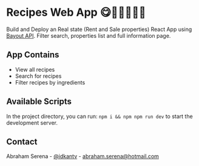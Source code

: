 # Recipes Web App 😋🍔🍕🍩🍰🍴
Build and Deploy an Real state (Rent and Sale properties) React App using [Bayout API](https://rapidapi.com/apidojo/api/bayut/). Filter search, properties list and full information page.

<!-- IN THE APP -->
## App Contains
* View all recipes
* Search for recipes
* Filter recipes by ingredients

<!-- SCRIPTS -->
## Available Scripts
In the project directory, you can run: ```npm i && npm npm run dev``` to start the development server.

<!-- CONTACT -->
## Contact
Abraham Serena - [@idkantv](https://twitter.com/idkantv) - abraham.serena@hotmail.com